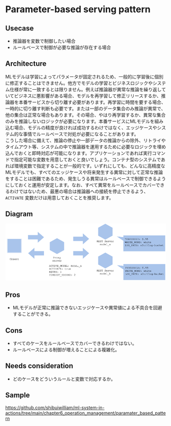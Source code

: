 # Parameter-based serving pattern

## Usecase
- 推論器を変数で制御したい場合
- ルールベースで制御が必要な推論が存在する場合

## Architecture
MLモデルは学習によってパラメータが固定されるため、一般的に学習後に個別に修正することはできません。他方でモデルの学習とビジネスロジックやシステム仕様が常に一致するとは限りません。例えば推論器が異常な推論を繰り返していてビジネスに悪影響がある場合、モデルを再学習して修正リリースするか、推論器を本番サービスから切り離す必要があります。再学習に時間を要する場合、一時的に切り離す判断も必要です。または一部のデータ集合のみ推論が異常で、他の集合は正常な場合もあります。その場合、やはり再学習するか、異常な集合のみを推論しないロジックが必要になります。本番サービスにMLモデルを組み込む場合、モデルの精度が良ければ成功するわけではなく、エッジケースやシステム的な事情でルールベースで対処が必要になることがあります。<br>
こうした場合に備えて、推論の停止や一部データの推論からの除外、リトライやタイムアウト等、システムの中で推論器を運用するために必要なロジックを埋め込んでおくと即時対応が可能になります。アプリケーションであれば実行コマンドで指定可能な変数を用意しておくと良いでしょう。コンテナ型のシステムであれば環境変数で指定することが一般的です。いずれにしても、どんなに高精度なMLモデルでも、すべてのエッジケースや将来発生する異常に対して正常な推論をすることは困難であるため、発生しうる異常はルールベースで制御できるようにしておくと運用が安定します。なお、すべて異常をルールベースでカバーできるわけではないため、最悪の場合は推論器への接続を停止できるよう、`ACTIVATE` 変数だけは用意しておくことを推奨します。


## Diagram
![diagram](diagram.png)


## Pros
- MLモデルが正常に推論できないエッジケースや異常値による不具合を回避することができる。

## Cons
- すべてのケースをルールベースでカバーできるわけではない。
- ルールベースによる制御が増えることによる複雑化。

## Needs consideration
- どのケースをどういうルールと変数で対応するか。

## Sample
https://github.com/shibuiwilliam/ml-system-in-actions/tree/main/chapter6_operation_management/paramater_based_pattern